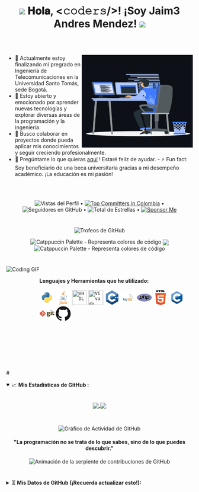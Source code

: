 <h1 align="center">
  <img src="https://raw.githubusercontent.com/SubhadeepZilong/SubhadeepZilong/main/GIF/Earth.gif" width="24px"> 𝐇𝐨𝐥𝐚, &lt;𝚌𝚘𝚍𝚎𝚛𝚜/&gt;! ¡Soy Jaim3 Andres Mendez!
  <img src="https://raw.githubusercontent.com/SubhadeepZilong/SubhadeepZilong/main/GIF/Hi.gif" width="40px" />
</h1>

<br/>
<br/>

<p><img align="right" height="250" width="300" src="https://raw.githubusercontent.com/SubhadeepZilong/SubhadeepZilong/main/icons/animation_500_kxa883sd.gif" alt="Jaime Andres Mendez" /></p>

- 🔭 Actualmente estoy finalizando mi pregrado en Ingeniería de Telecomunicaciones en la Universidad Santo Tomás, sede Bogotá.
- 🌱 Estoy abierto y emocionado por aprender nuevas tecnologías y explorar diversas áreas de la programación y la ingeniería.
- 👯 Busco colaborar en proyectos donde pueda aplicar mis conocimientos y seguir creciendo profesionalmente.
- 💬 Pregúntame lo que quieras [aquí](https://github.com/Jaim3Mend3z/Jaim3Mend3z/issues/new) ! Estaré feliz de ayudar. - ⚡ Fun fact: Soy beneficiario de una beca universitaria gracias a mi desempeño académico. ¡La educación es mi pasión!

<br/>
<br/>

<p align="center">
  <img alt="Vistas del Perfil" src="https://komarev.com/ghpvc/?username=Jaim3Mend3z&style=flat&color=blue&label=Vistas+del+Perfil"> •
  <a href="https://user-badge.committers.top/colombia/Jaim3Mend3z"><img src="https://user-badge.committers.top/colombia/Jaim3Mend3z.svg" alt="Top Committers in Colombia"></a> • <img alt="Seguidores en GitHub" src="https://img.shields.io/github/followers/Jaim3Mend3z?label=Seguidores&style=social"> •
  <img src="https://img.shields.io/github/stars/Jaim3Mend3z?label=Estrellas&style=social" alt="Total de Estrellas"> •
  <a href="https://github.com/sponsors/Jaim3Mend3z"><img src="https://img.shields.io/static/v1?label=Sponsor&message=%E2%9D%A4&logo=GitHub&color=%23fe8e86" alt="Sponsor Me"/></a> </p>

#

<p align="center">
  <img src="https://github-profile-trophy.vercel.app/?username=Jaim3Mend3z&theme=juicyfresh&column=7&margin-w=15&margin-h=15&no-bg=true&no-frame=true" alt="Trofeos de GitHub"/>
</p>

<p align="center">
  <img height="150" width="auto" src="https://raw.githubusercontent.com/catppuccin/catppuccin/main/assets/palette/macchiato.png" alt="Catppuccin Palette - Representa colores de código">
  <img align="center" src="https://github-readme-streak-stats.herokuapp.com/?user=Jaim3Mend3z&theme=dark&hide_border=true&date_format=M%20j%5B%2C%20Y%5D"/>
  <img height="150" width="auto" src="https://raw.githubusercontent.com/catppuccin/catppuccin/main/assets/palette/latte.png" alt="Catppuccin Palette - Representa colores de código">
</p>

#

<a target="_blank"><img align="left" height="280" width="auto" alt="Coding GIF" src="https://media.giphy.com/media/L1R1tvI9svkIWwpVYr/giphy.gif"></a> <br/>

**Lenguajes y Herramientas que he utilizado:**
<br/>
<br/>
<code><img title="Python" height="40" width="40" src="https://raw.githubusercontent.com/github/explore/80688e429a7d4ef2fca1e82350fe8e3517d3494d/topics/python/python.png"></code>
<code><img title="Java" height="40" width="40" src="https://raw.githubusercontent.com/github/explore/80688e429a7d4ef2fca1e82350fe8e3517d3494d/topics/java/java.png"></code>
<code><img title="VHDL" height="40" width="40" src="https://upload.wikimedia.org/wikipedia/commons/thumb/b/b2/Logo-VHDL.svg/2048px-Logo-VHDL.svg.png"></code> <code><img title="Vivado (para VHDL)" height="40" width="40" src="https://www.xilinx.com/content/dam/xilinx/imgs/new/products/vivado.png"></code> <code><img title="C++" height="40" width="40" src="https://raw.githubusercontent.com/github/explore/80688e429a7d4ef2fca1e82350fe8e3517d3494d/topics/cpp/cpp.png"></code>
<code><img title="MySQL" height="40" width="40" src="https://raw.githubusercontent.com/github/explore/80688e429a7d4ef2fca1e82350fe8e3517d3494d/topics/mysql/mysql.png"></code>
<code><img title="PHP" height="40" width="40" src="https://raw.githubusercontent.com/github/explore/80688e429a7d4ef2fca1e82350fe8e3517d3494d/topics/php/php.png"></code>
<code><img title="HTML5" height="40" width="40" src="https://raw.githubusercontent.com/github/explore/80688e429a7d4ef2fca1e82350fe8e3517d3494d/topics/html/html.png"></code>
<code><img title="C" height="40" width="40" src="https://raw.githubusercontent.com/github/explore/80688e429a7d4ef2fca1e82350fe8e3517d3494d/topics/c/c.png"></code>
<br/>
<code><img title="Git" height="40" width="40" src="https://raw.githubusercontent.com/github/explore/80688e429a7d4ef2fca1e82350fe8e3517d3494d/topics/git/git.png"></code>
<code><img title="GitHub" height="40" width="40" src="https://raw.githubusercontent.com/github/explore/78df6c explorar/topics/github/github.png"></code>
<br/>
<br clear="left"/> #

<details open="">
<summary>
  <g-emoji class="g-emoji" alias="chart_with_upwards_trend" fallback-src="https://github.githubassets.com/images/icons/emoji/unicode/1f4c8.png">📈</g-emoji>
  <strong>Mis Estadísticas de GitHub : </strong>
</summary>
<br>
<p align="center">
  <a href="https://github.com/Jaim3Mend3z">
    <img align="center" src="https://github-readme-stats.vercel.app/api?username=Jaim3Mend3z&show_icons=true&hide_border=true&title_color=00bfff&icon_color=00bfff&text_color=c9d1d9&bg_color=0d1117&count_private=true&include_all_commits=true&theme=tokyonight"/>
  </a>
  <a href="https://github.com/Jaim3Mend3z">
    <img align="center" height="195px" src="https://github-readme-stats.vercel.app/api/top-langs/?username=Jaim3Mend3z&text_color=c9d1d9&bg_color=0d1117&title_color=00bfff&langs_count=8&layout=compact&hide_border=true&theme=tokyonight" />
  </a>
</p>
</details>
<br>

<p align="center">
  <img src="https://github-readme-activity-graph.vercel.app/graph?username=Jaim3Mend3z&theme=react-dark&hide_border=true&area=true&bg_color=0d1117&color=00bfff&line=00bfff&point=00bfff" alt="Gráfico de Actividad de GitHub"/>
</p>

<h4 align="center">
  "La programación no se trata de lo que sabes, sino de lo que puedes descubrir."
</h4>  
  
<p align="center">
  <picture>
    <source media="(prefers-color-scheme: dark)" srcset="https://raw.githubusercontent.com/Jaim3Mend3z/Jaim3Mend3z/output/github-contribution-grid-snake-dark.svg">
    <source media="(prefers-color-scheme: light)" srcset="https://raw.githubusercontent.com/Jaim3Mend3z/Jaim3Mend3z/output/github-contribution-grid-snake.svg">
    <img alt="Animación de la serpiente de contribuciones de GitHub" src="https://raw.githubusercontent.com/Jaim3Mend3z/Jaim3Mend3z/output/github-contribution-grid-snake.svg">
  </picture>
  </p>

#

<details>
<summary>
  <g-emoji class="g-emoji" alias="hourglass_flowing_sand" fallback-src="https://github.githubassets.com/images/icons/emoji/unicode/23f3.png">⏳</g-emoji>
  <strong>Mis Datos de GitHub (¡Recuerda actualizar esto!):</strong>
</summary>
<br>

## 🎓 **Educación y Proyectos Destacados** 💻

| 🚀 Logro/Proyecto |  🏛️ Institución/Contexto | ⏰ Periodo |
| :-: | :-: | :-: |
| Estudiante de Pregrado en Ingeniería de **[Tu Área]** | Universidad Santo Tomás, Bogotá | **[Año Inicio]** - Actualidad |
| Beca Universitaria por Desempeño Académico | Universidad Santo Tomás, Bogotá | **[Periodo de la Beca]** |
| **[Nombre de Proyecto Relevante 1]** | Materia XYZ / Proyecto Personal | **[Fechas/Semestre]** |
| **[Nombre de Proyecto Relevante 2]** | Materia ABC / Proyecto Personal | **[Fechas/Semestre]** |
<br>
<! -- Debes generar estos desde tu dashboard de WakaTime: https://wakatime.com/share -->
  #

<h1>
  Conéctate Conmigo
  <a target="_blank">
    <img src="https://raw.githubusercontent.com/ABSphreak/ABSphreak/master/gifs/Handshake.gif" height="30px" style="max-width:100%;"> </a>
</h1>

<p align="center">
  <br>
  <a href="https://www.linkedin.com/in/TU_PERFIL_LINKEDIN/" target="_blank">
    <code><img height="50" width="50" src="https://raw.githubusercontent.com/tandpfun/tandpfun/master/assets/linkedin.svg" alt="LinkedIn"/></code> </a>
  <a href="mailto:Jaim3mendez2000@outlook.com" target="_blank"> <code><img height="50" width="50" src="https://raw.githubusercontent.com/tandpfun/tandpfun/master/assets/mail.svg" alt="Correo"/></code> </a>
</p>
<br/>

<p align="center">
  <a href="https://archiveprogram.github.com/">
    <img alt="Contribuidor del Programa de Archivo de GitHub Arctic Vault" src="https://raw.githubusercontent.com/github/ অতীতে-ঐতিহ্য/main/assets/arctic-code-vault-contributor-default.png" width="120px" height="auto"> </a>
</p>

<div align="center">

### Muestra algo de ❤️ ¡dando una estrella a algunos de mis repositorios!

</div>

#

<p align="center">
  <img src="https://raw.githubusercontent.com/trinib/trinib/main/images/footer-visual.gif" alt="Footer Visual" width="100%"> </p>

-----
**Créditos del template original**: [GovindSingh9447](https://github.com/GovindSingh9447) y otros creadores de elementos. Adaptado por [Jaim3Mend3z](https://github.com/Jaim3Mend3z).

**Última Edición**: 28/05/2025 (¡Actualiza esta fecha cuando hagas cambios!)
